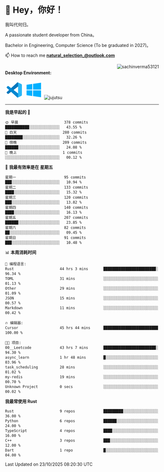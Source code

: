 # 👋 Hey，你好！

我叫代何归。

A passionate student developer from China。

Bachelor in Engineering, Computer Science (To be graduated in 2027)。

📫 How to reach me **natural_selection_@outlook.com**

<div style="display: flex; justify-content: space-between; align-items: flex-start;">
  <div>
    <h4>Desktop Environment: </h4>
    <span>
      <img style="margin: auto;" src="https://raw.githubusercontent.com/sachinverma53121/sachinverma53121/master/icons/vsc.png" alt=vs width="60" height="60"/>
      <img style="margin: auto;" src="https://raw.githubusercontent.com/sachinverma53121/sachinverma53121/master/icons/win10.png" alt=windows10 width="60" height="60"/>
      <img style="margin: auto;" src="https://img2023.cnblogs.com/blog/3292968/202505/3292968-20250515084111916-1835883071.png" alt=jujutsu width="60" height="60"/>
    </span>
  </div>
  <div>
    <img style="margin: auto;" src=https://github-readme-stats.vercel.app/api?username=Natural-selection1&show_icons=true alt=sachinverma53121 />
  </div>
</div>

---

<!--START_SECTION:waka-->
**我是早起的 🐤** 

```text
🌞 早晨                     378 commits         ███████████░░░░░░░░░░░░░░   43.55 % 
🌆 白天                     280 commits         ████████░░░░░░░░░░░░░░░░░   32.26 % 
🌃 傍晚                     209 commits         ██████░░░░░░░░░░░░░░░░░░░   24.08 % 
🌙 晚上                     1 commits           ░░░░░░░░░░░░░░░░░░░░░░░░░   00.12 % 
```
📅 **我最有效率是在 星期五** 

```text
星期一                      95 commits          ███░░░░░░░░░░░░░░░░░░░░░░   10.94 % 
星期二                      133 commits         ████░░░░░░░░░░░░░░░░░░░░░   15.32 % 
星期三                      120 commits         ███░░░░░░░░░░░░░░░░░░░░░░   13.82 % 
星期四                      140 commits         ████░░░░░░░░░░░░░░░░░░░░░   16.13 % 
星期五                      207 commits         ██████░░░░░░░░░░░░░░░░░░░   23.85 % 
星期六                      82 commits          ██░░░░░░░░░░░░░░░░░░░░░░░   09.45 % 
星期日                      91 commits          ███░░░░░░░░░░░░░░░░░░░░░░   10.48 % 
```


📊 **本周消耗时间** 

```text
💬 编程语言: 
Rust                     44 hrs 3 mins       ████████████████████████░   96.34 % 
TOML                     31 mins             ░░░░░░░░░░░░░░░░░░░░░░░░░   01.13 % 
Other                    29 mins             ░░░░░░░░░░░░░░░░░░░░░░░░░   01.09 % 
JSON                     15 mins             ░░░░░░░░░░░░░░░░░░░░░░░░░   00.57 % 
Markdown                 11 mins             ░░░░░░░░░░░░░░░░░░░░░░░░░   00.42 % 

🔥 编辑器: 
Cursor                   45 hrs 44 mins      █████████████████████████   100.00 % 

🐱‍💻 项目: 
00__Leetcode             43 hrs 7 mins       ████████████████████████░   94.30 % 
async_learn              1 hr 48 mins        █░░░░░░░░░░░░░░░░░░░░░░░░   03.96 % 
task_scheduling          28 mins             ░░░░░░░░░░░░░░░░░░░░░░░░░   01.02 % 
my-redis                 19 mins             ░░░░░░░░░░░░░░░░░░░░░░░░░   00.70 % 
Unknown Project          0 secs              ░░░░░░░░░░░░░░░░░░░░░░░░░   00.02 % 
```

**我最常使用 Rust** 

```text
Rust                     9 repos             █████████░░░░░░░░░░░░░░░░   36.00 % 
Python                   6 repos             ██████░░░░░░░░░░░░░░░░░░░   24.00 % 
TypeScript               4 repos             ████░░░░░░░░░░░░░░░░░░░░░   16.00 % 
C++                      3 repos             ███░░░░░░░░░░░░░░░░░░░░░░   12.00 % 
Dart                     1 repo              █░░░░░░░░░░░░░░░░░░░░░░░░   04.00 % 
```




 Last Updated on 23/10/2025 08:20:30 UTC
<!--END_SECTION:waka-->
